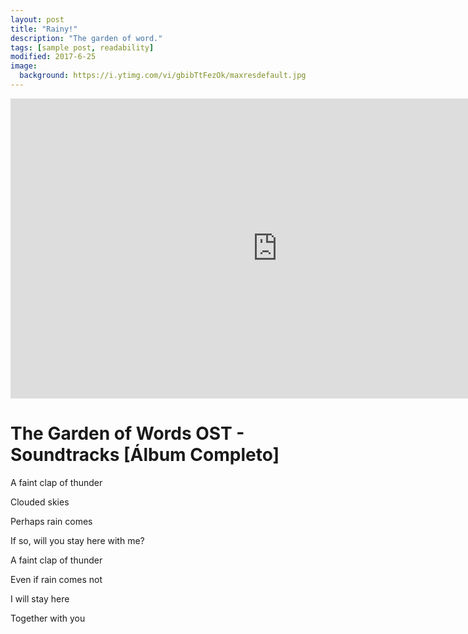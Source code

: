 ```yaml
---
layout: post
title: "Rainy!"
description: "The garden of word."
tags: [sample post, readability]
modified: 2017-6-25
image:
  background: https://i.ytimg.com/vi/gbibTtFezOk/maxresdefault.jpg
---
```

<iframe width="854" height="480" src="https://www.youtube.com/embed/CQklNpxP0D8" frameborder="0" allowfullscreen></iframe>

# The Garden of Words OST - Soundtracks [Álbum Completo]

A faint clap of thunder

Clouded skies

Perhaps rain comes

If so, will you stay here with me?


A faint clap of thunder

Even if rain comes not

I will stay here

Together with you


